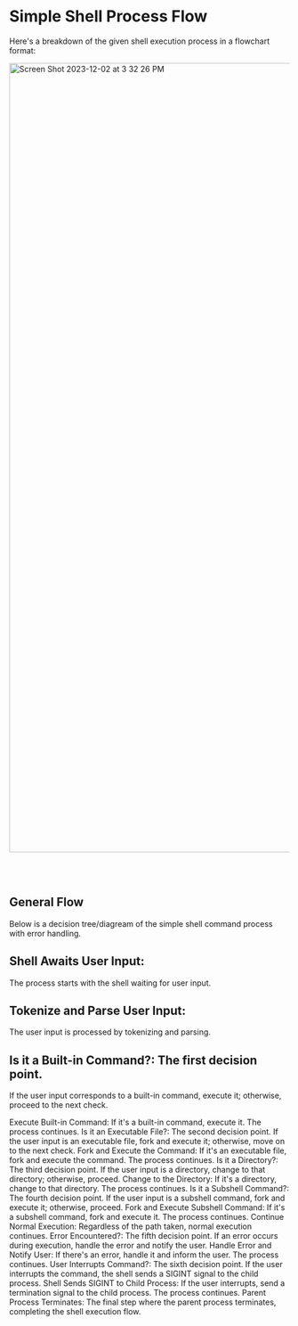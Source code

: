 # Simple Shell Process Flow
Here's a breakdown of the given shell execution process in a flowchart format:

<img width="1417" alt="Screen Shot 2023-12-02 at 3 32 26 PM" src="https://github.com/manningstinson/holbertonschool-simple_shell/assets/104523090/376d3a32-bbf8-479d-948e-017701f6a812">

<br><br>

## General Flow
Below is a decision tree/diagream of the simple shell command process with error handling. 

## Shell Awaits User Input: 
The process starts with the shell waiting for user input. <br>

## Tokenize and Parse User Input: 
The user input is processed by tokenizing and parsing. <br>

## Is it a Built-in Command?: The first decision point. 
If the user input corresponds to a built-in command, execute it; otherwise, proceed to the next check. <br>

Execute Built-in Command: If it's a built-in command, execute it. The process continues.
Is it an Executable File?: The second decision point. If the user input is an executable file, fork and execute it; otherwise, move on to the next check.
Fork and Execute the Command: If it's an executable file, fork and execute the command. The process continues.
Is it a Directory?: The third decision point. If the user input is a directory, change to that directory; otherwise, proceed.
Change to the Directory: If it's a directory, change to that directory. The process continues.
Is it a Subshell Command?: The fourth decision point. If the user input is a subshell command, fork and execute it; otherwise, proceed.
Fork and Execute Subshell Command: If it's a subshell command, fork and execute it. The process continues.
Continue Normal Execution: Regardless of the path taken, normal execution continues.
Error Encountered?: The fifth decision point. If an error occurs during execution, handle the error and notify the user.
Handle Error and Notify User: If there's an error, handle it and inform the user. The process continues.
User Interrupts Command?: The sixth decision point. If the user interrupts the command, the shell sends a SIGINT signal to the child process.
Shell Sends SIGINT to Child Process: If the user interrupts, send a termination signal to the child process. The process continues.
Parent Process Terminates: The final step where the parent process terminates, completing the shell execution flow.
